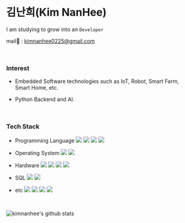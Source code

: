 # 김난희(Kim NanHee)

I am studying to grow into an `Developer`

mail📧 : kimnanhee0225@gmail.com

<br>

### Interest

- Embedded Software technologies such as IoT, Robot, Smart Farm, Smart Home, etc.

- Python Backend and AI.

<br>

### Tech Stack

- Programming Language  <img src="https://img.shields.io/badge/C-A8B9CC?style=flat-square&logo=C&logoColor=white"/> <img src="https://img.shields.io/badge/C++-%2300599C.svg?&style=flat-square&logo=c%2B%2B&ogoColor=white"/> <img src="https://img.shields.io/badge/Python-3776AB?style=flat-square&logo=Python&logoColor=white"/> <img src="https://img.shields.io/badge/R-276DC3?style=flat-square&logo=R&logoColor=white"/>

- Operating System  <img src="https://img.shields.io/badge/Linux-FCC624?style=flat-square&logo=Linux&logoColor=white"/> <img src="https://img.shields.io/badge/Windows-0078D6?style=flat-square&logo=Windows&logoColor=white"/>

- Hardware  <img src="https://img.shields.io/badge/Arduino-00979D?style=flat-square&logo=Arduino&logoColor=white"/> <img src="https://img.shields.io/badge/Raspberry Pi-A22846?style=flat-square&logo=Raspberry-Pi&logoColor=white"/> <img src="https://img.shields.io/badge/ATmega128-DD3C38?style=flat-square&logoColor=white"/> <img src="https://img.shields.io/badge/STM32-60B4E4?style=flat-square&logoColor=white"/>

- SQL  <img src="https://img.shields.io/badge/MySQL-4479A1?style=flat-square&logo=MySQL&logoColor=white"/> <img src="https://img.shields.io/badge/SQLite-003B57?style=flat-square&logo=SQLite&logoColor=white"/>

- etc  <img src="https://img.shields.io/badge/Flask-000000?style=flat-square&logo=Flask&logoColor=white"/> <img src="https://img.shields.io/badge/FastAPI-009688?style=flat-square&logo=FastAPI&logoColor=white"/> <img src="https://img.shields.io/badge/Django-092E20?style=flat-square&logo=Django&logoColor=white"/> <img src="https://img.shields.io/badge/Qt-41CD52?style=flat-square&logo=Qt&logoColor=white"/>

<br>

![kimnanhee's github stats](https://github-readme-stats.vercel.app/api?username=kimnanhee&show_icons=true)

